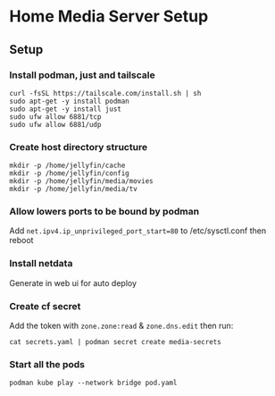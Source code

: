 # Home Media Server Setup

## Setup

### Install podman, just and tailscale
```
curl -fsSL https://tailscale.com/install.sh | sh
sudo apt-get -y install podman
sudo apt-get -y install just
sudo ufw allow 6881/tcp
sudo ufw allow 6881/udp
```

### Create host directory structure
```
mkdir -p /home/jellyfin/cache
mkdir -p /home/jellyfin/config
mkdir -p /home/jellyfin/media/movies
mkdir -p /home/jellyfin/media/tv
```

### Allow lowers ports to be bound by podman
Add `net.ipv4.ip_unprivileged_port_start=80` to /etc/sysctl.conf then reboot

### Install netdata
Generate in web ui for auto deploy

### Create cf secret

Add the token with `zone.zone:read` & `zone.dns.edit` then run:

`cat secrets.yaml | podman secret create media-secrets`

### Start all the pods
`podman kube play --network bridge pod.yaml`